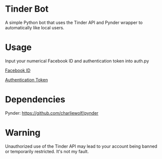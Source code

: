 # Tinder Bot
A simple Python bot that uses the Tinder API and Pynder wrapper to automatically like local users. 


# Usage
Input your numerical Facebook ID and authentication token into auth.py


[Facebook ID](http://findmyfbid.com/)


[Authentication Token](https://www.facebook.com/dialog/oauth?client_id=464891386855067&redirect_uri=https://www.facebook.com/connect/login_success.html&scope=basic_info,email,public_profile,user_about_me,user_activities,user_birthday,user_education_history,user_friends,user_interests,user_likes,user_location,user_photos,user_relationship_details&response_type=token)


# Dependencies

Pynder: https://github.com/charliewolf/pynder

# Warning

Unauthorized use of the Tinder API may lead to your account being banned or temporarily restricted. It's not my fault. 
